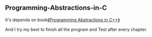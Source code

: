 ## Programming-Abstractions-in-C

It's depends on book[《Programming Abstractions in C++》](https://book.douban.com/subject/26870212/)

And I try my best to finish all the program and Test after every chapter.